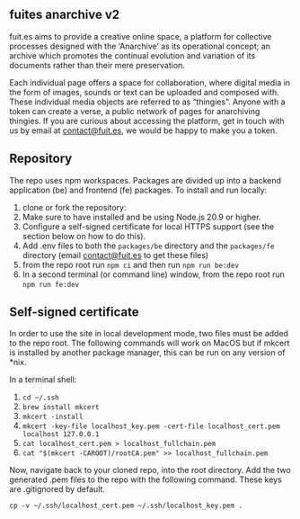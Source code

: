 ## fuites anarchive v2

fuit.es aims to provide a creative online space, a platform for collective processes designed with the ‘Anarchive’ as its operational concept; an archive which promotes the continual evolution and variation of its documents rather than their mere preservation.

Each individual page offers a space for collaboration, where digital media in the form of images, sounds or text can be uploaded and composed with. These individual media objects are referred to as “thingies”. Anyone with a token can create a verse, a public network of pages for anarchiving thingies. If you are curious about accessing the platform, get in touch with us by email at contact@fuit.es, we would be happy to make you a token.

## Repository

The repo uses npm workspaces. Packages are divided up into a backend application (be) and frontend (fe) packages. To install and run locally:

1. clone or fork the repository:
2. Make sure to have installed and be using Node.js 20.9 or higher.
3. Configure a self-signed certificate for local HTTPS support (see the section below on how to do this).
4. Add .env files to both the `packages/be` directory and the `packages/fe` directory (email contact@fuit.es to get these files)
5. from the repo root run `npm ci` and then run `npm run be:dev`
6. In a second terminal (or command line) window, from the repo root run `npm run fe:dev`


## Self-signed certificate

In order to use the site in local development mode, two files must be added to the repo root. 
The following commands will work on MacOS but if mkcert is installed by another package manager, this can be run on any version of *nix.

In a terminal shell:
1. `cd ~/.ssh`
2. `brew install mkcert`
3. `mkcert -install`
4. `mkcert -key-file localhost_key.pem -cert-file localhost_cert.pem localhost 127.0.0.1`
5. `cat localhost_cert.pem > localhost_fullchain.pem`
6. `cat "$(mkcert -CAROOT)/rootCA.pem" >> localhost_fullchain.pem`

Now, navigate back to your cloned repo, into the root directory. Add the two generated .pem files to the repo with the following command. These keys are .gitignored by default.

`cp -v ~/.ssh/localhost_cert.pem ~/.ssh/localhost_key.pem .`
